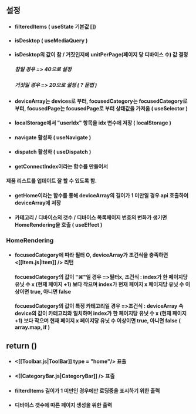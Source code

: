 ## 설정
- #### filteredItems ( useState 기본값 \[])
- #### isDesktop ( useMediaQuery )
- #### isDesktop의 값이 참 / 거짓인지에 unitPerPage(페이지 당 디바이스 수) 값 결정
	##### 				참일 경우 => 40으로 설정
	##### 				거짓일 경우 => 20으로 설정 ( ? 문법 )
- #### deviceArray는 devices로 부터, focusedCategory는 focusedCategory로 부터, focusedPage는 focusedPage로 부터 상태값을 가져옴 ( useSelector )
- #### localStorage에서 "userIdx" 항목을 idx 변수에 저장 ( localStorage )
- #### navigate 활성화 ( useNavigate )
- #### dispatch 활성화 ( useDispatch )
- #### getConnectIndex이라는 함수를 만들어서 
####   제품 리스트를 업데이트 잘 할 수 있도록 함.
- #### getHome이라는 함수를 통해 deviceArray의 길이가 1 미만일 경우 api 호출하여 deviceArray에 저장
- #### 카테고리 / 디바이스의 갯수 / 디바이스 목록페이지 번호의 변화가 생기면  HomeRendering을 호출 ( useEffect )
### HomeRendering
- #### focusedCategory에 따라 필터 O, deviceArray가 조건식을 충족하면 <[[Item.js|Item]] /> 리턴
	#### focuesdCategory의 값이 "⌘"일 경우 =>필터x, 조건식 : index가 한 페이지당 유닛 수 x (현재 페이지 +1) 보다 작으며 index가 현재 페이지 x 페이지당 유닛 수 이상이면 true, 아니면 false
	#### focuesdCategory의 값이 특정 카테고리일 경우 =>조건식 : deviceArray 속 device의 값이 카테고리와 일치하며 index가 한 페이지당 유닛 수 x (현재 페이지 +1) 보다 작으며 현재 페이지 x 페이지당 유닛 수 이상이면 true, 아니면 false ( array.map, if )

## return () 
- #### <[[Toolbar.js|ToolBar]] type = "home"/> 표출
- #### <[[CategoryBar.js|CategoryBar]] /> 표출
- #### filterdItems 길이가 1 미만인 경우에만 로딩중을 표시하기 위한 <Loading /> 출력
- #### 디바이스 갯수에 따른 페이지 생성을 위한 <PageCountBox /> 출력